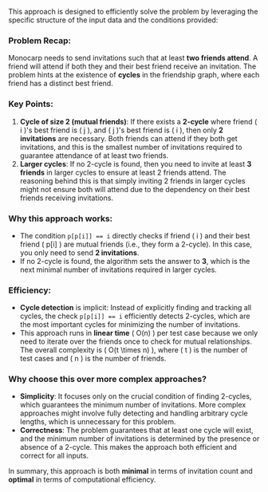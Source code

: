 This approach is designed to efficiently solve the problem by leveraging the specific structure of the input data and the conditions provided:

### Problem Recap:

Monocarp needs to send invitations such that at least **two friends attend**. A friend will attend if both they and their best friend receive an invitation. The problem hints at the existence of **cycles** in the friendship graph, where each friend has a distinct best friend.

### Key Points:

1. **Cycle of size 2 (mutual friends)**: If there exists a **2-cycle** where friend \( i \)'s best friend is \( j \), and \( j \)'s best friend is \( i \), then only **2 invitations** are necessary. Both friends can attend if they both get invitations, and this is the smallest number of invitations required to guarantee attendance of at least two friends.
2. **Larger cycles**: If no 2-cycle is found, then you need to invite at least **3 friends** in larger cycles to ensure at least 2 friends attend. The reasoning behind this is that simply inviting 2 friends in larger cycles might not ensure both will attend due to the dependency on their best friends receiving invitations.

### Why this approach works:

- The condition `p[p[i]] == i` directly checks if friend \( i \) and their best friend \( p[i] \) are mutual friends (i.e., they form a 2-cycle). In this case, you only need to send **2 invitations**.
- If no 2-cycle is found, the algorithm sets the answer to **3**, which is the next minimal number of invitations required in larger cycles.

### Efficiency:

- **Cycle detection** is implicit: Instead of explicitly finding and tracking all cycles, the check `p[p[i]] == i` efficiently detects 2-cycles, which are the most important cycles for minimizing the number of invitations.
- This approach runs in **linear time** \( O(n) \) per test case because we only need to iterate over the friends once to check for mutual relationships. The overall complexity is \( O(t \times n) \), where \( t \) is the number of test cases and \( n \) is the number of friends.

### Why choose this over more complex approaches?

- **Simplicity**: It focuses only on the crucial condition of finding 2-cycles, which guarantees the minimum number of invitations. More complex approaches might involve fully detecting and handling arbitrary cycle lengths, which is unnecessary for this problem.
- **Correctness**: The problem guarantees that at least one cycle will exist, and the minimum number of invitations is determined by the presence or absence of a 2-cycle. This makes the approach both efficient and correct for all inputs.

In summary, this approach is both **minimal** in terms of invitation count and **optimal** in terms of computational efficiency.
